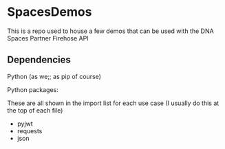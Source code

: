 # SpacesDemos

This is a repo used to house a few demos that can be used with the DNA Spaces Partner Firehose API

## Dependencies

Python (as we;; as pip of course)

Python packages:

These are all shown in the import list for each use case (I usually do this at the top of each file)

- pyjwt
- requests
- json
